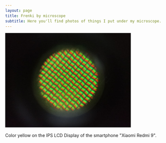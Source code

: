 ```yaml
---
layout: page
title: Frenki by microscope
subtitle: Here you'll find photos of things I put under my microscope. Hope you find it interesting
---
```


<p align="left" width="100%">
    <img width="80%" src="MicroscopeGallery/yellow.jpeg"> 
    <p align="left">Color yellow on the IPS LCD Display of the smartphone "Xiaomi Redmi 9".<p align="left">
</p>
